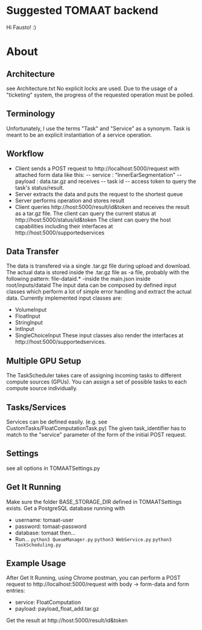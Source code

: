# Suggested TOMAAT backend
Hi Fausto! :)
# About

## Architecture
see Architecture.txt
No explicit locks are used.
Due to the usage of a "ticketing" system, the progress of the requested operation must be polled.

## Terminology
Unfortunately, I use the terms "Task" and "Service" as a synonym.
Task is meant to be an explicit instantiation of a service operation.

## Workflow

- Client sends a POST request to http://localhost:5000/request with attached form data like this:
-- service : "InnerEarSegmentation"
-- payload : data.tar.gz
and receives
-- task id
-- access token
to query the task's status/result.
- Server extracts the data and puts the request to the shortest queue
- Server performs operation and stores result
- Client queries http://host:5000/result/id&token and receives the result as a tar.gz file.
The client can query the current status at http://host:5000/status/id&token
The client can query the host capabilities including their interfaces at http://host:5000/supportedservices

## Data Transfer

The data is transfered via a single .tar.gz file during upload and download.
The actual data is stored inside the .tar.gz file as
-a file, probably with the following pattern: file-dataid.*
-inside the main.json inside root/inputs/dataid
The input data can be composed by defined input classes which perform a lot of simple error handling and extract the actual data. Currently implemented input classes are:
- VolumeInput
- FloatInput
- StringInput
- IntInput
- SingleChoiceInput
These input classes also render the interfaces at http://host:5000/supportedservices.

## Multiple GPU Setup

The TaskScheduler takes care of assigning incoming tasks to different compute sources (GPUs).
You can assign a set of possible tasks to each compute source individually.

## Tasks/Services
Services can be defined easily. (e.g. see CustomTasks/FloatComputationTask.py)
The given task_identifier has to match to the "service" parameter of the form of the initial POST request.

## Settings
see all options in TOMAATSettings.py

## Get It Running
Make sure the folder BASE_STORAGE_DIR defined in TOMAATSettings exists.
Get a PostgreSQL database running with
 - username: tomaat-user
 - password: tomaat-password
 - database: tomaat
 then...
- Run...
`python3 QueueManager.py`
`python3 WebService.py`
`python3 TaskScheduling.py`

## Example Usage
After Get It Running, using Chrome postman, you can perform a POST request to http://localhost:5000/request
with body -> form-data and
form entries:
- service: FloatComputation
- payload: payload_float_add.tar.gz

Get the result at http://host:5000/result/id&token
